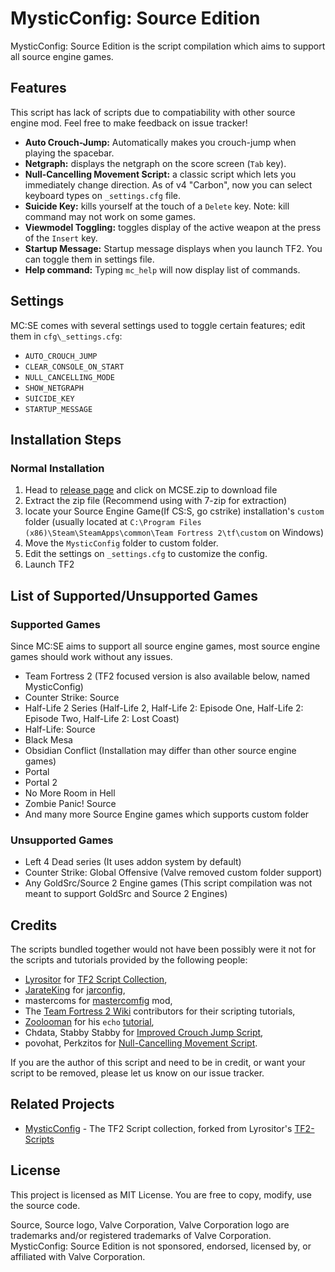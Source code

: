 MysticConfig: Source Edition
===========
MysticConfig: Source Edition is the script compilation which aims to support all source engine games.

## Features ##
This script has lack of scripts due to compatiability with other source engine mod. Feel free to make feedback on issue tracker!
- **Auto Crouch-Jump:** Automatically makes you crouch-jump when playing the spacebar. 
- **Netgraph:** displays the netgraph on the score screen (`Tab` key).
- **Null-Cancelling Movement Script:** a classic script which lets you immediately change direction. As of v4 "Carbon", now you can select keyboard types on `_settings.cfg` file.
- **Suicide Key:** kills yourself at the touch of a `Delete` key. Note: kill command may not work on some games.
- **Viewmodel Toggling:** toggles display of the active weapon at the press of the `Insert` key.
- **Startup Message:** Startup message displays when you launch TF2. You can toggle them in settings file.
- **Help command:** Typing `mc_help` will now display list of commands.

## Settings ##
MC:SE comes with several settings used to toggle certain features; edit them in `cfg\_settings.cfg`:

- `AUTO_CROUCH_JUMP`
- `CLEAR_CONSOLE_ON_START`
- `NULL_CANCELLING_MODE`
- `SHOW_NETGRAPH`
- `SUICIDE_KEY`
- `STARTUP_MESSAGE`

## Installation Steps ##
### Normal Installation ###
1. Head to [release page](https://github.com/MysticMoonlight/MysticConfig-Source-Edition/releases) and click on MCSE.zip to download file
2. Extract the zip file (Recommend using with 7-zip for extraction)
3. locate your Source Engine Game(If CS:S, go cstrike) installation's `custom` folder (usually located at `C:\Program Files (x86)\Steam\SteamApps\common\Team Fortress 2\tf\custom` on Windows)
4. Move the `MysticConfig` folder to custom folder.
5. Edit the settings on `_settings.cfg` to customize the config.
6. Launch TF2

## List of Supported/Unsupported Games ##
### Supported Games ###
Since MC:SE aims to support all source engine games, most source engine games should work without any issues.
* Team Fortress 2 (TF2 focused version is also available below, named MysticConfig)
* Counter Strike: Source
* Half-Life 2 Series (Half-Life 2, Half-Life 2: Episode One, Half-Life 2: Episode Two, Half-Life 2: Lost Coast)
* Half-Life: Source
* Black Mesa
* Obsidian Conflict (Installation may differ than other source engine games)
* Portal
* Portal 2
* No More Room in Hell
* Zombie Panic! Source
* And many more Source Engine games which supports custom folder

### Unsupported Games ###
* Left 4 Dead series (It uses addon system by default)
* Counter Strike: Global Offensive (Valve removed custom folder support)
* Any GoldSrc/Source 2 Engine games (This script compilation was not meant to support GoldSrc and Source 2 Engines)

## Credits ##
The scripts bundled together would not have been possibly were it not for the scripts and tutorials provided by the following people:

- [Lyrositor](https://github.com/Lyrositor) for [TF2 Script Collection](https://github.com/Lyrositor/TF2-Scripts),
- [JarateKing](https://github.com/JarateKing) for [jarconfig](https://github.com/JarateKing/jarconfig),
- mastercoms for [mastercomfig](https://www.mastercomfig.com) mod,
- The [Team Fortress 2 Wiki](http://wiki.teamfortress.com) contributors for their scripting tutorials,
- [Zoolooman](http://wiki.teamfortress.com/wiki/User:Zoolooman) for his `echo` [tutorial](http://wiki.teamfortress.com/wiki/User:Zoolooman/Scripting),
- Chdata, Stabby Stabby for [Improved Crouch Jump Script](https://gamebanana.com/scripts/7982),
- povohat, Perkzitos for [Null-Cancelling Movement Script](https://gamebanana.com/scripts/9842).

If you are the author of this script and need to be in credit, or want your script to be removed, please let us know on our issue tracker.

## Related Projects ##
* [MysticConfig](https://github.com/MysticMoonlight/MysticConfig) - The TF2 Script collection, forked from Lyrositor's [TF2-Scripts](https://github.com/Lyrositor/TF2-Scripts)

## License ##
This project is licensed as MIT License. You are free to copy, modify, use the source code.

Source, Source logo, Valve Corporation, Valve Corporation logo are trademarks and/or registered trademarks of Valve Corporation. MysticConfig: Source Edition is not sponsored, endorsed, licensed by, or affiliated with Valve Corporation.